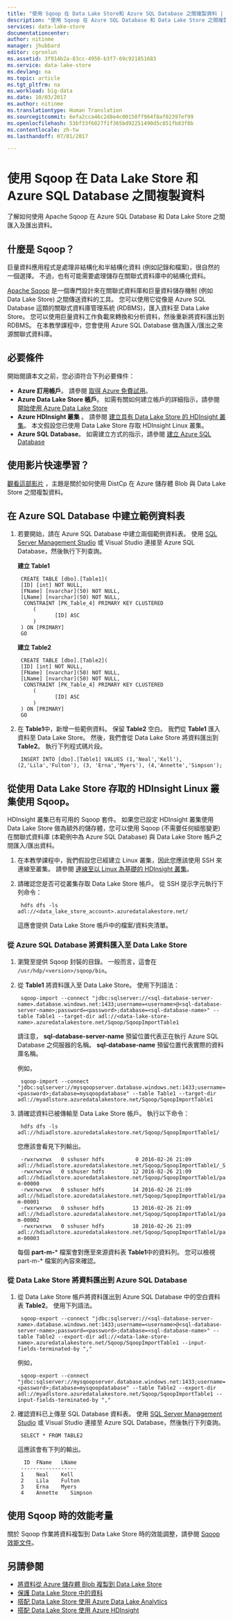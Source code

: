 ```yaml
---
title: "使用 Sqoop 在 Data Lake Store和 Azure SQL Database 之間複製資料 | Microsoft Docs"
description: "使用 Sqoop 在 Azure SQL Database 和 Data Lake Store 之間複製資料"
services: data-lake-store
documentationcenter: 
author: nitinme
manager: jhubbard
editor: cgronlun
ms.assetid: 3f914b2a-83cc-4950-b3f7-69c921851683
ms.service: data-lake-store
ms.devlang: na
ms.topic: article
ms.tgt_pltfrm: na
ms.workload: big-data
ms.date: 10/03/2017
ms.author: nitinme
ms.translationtype: Human Translation
ms.sourcegitcommit: 6efa2cca46c2d8e4c00150ff964f8af02397ef99
ms.openlocfilehash: 53bf33f6027f1f365bd92251490d5c851fb83f8b
ms.contentlocale: zh-tw
ms.lasthandoff: 07/01/2017

---
```

# <a name="copy-data-between-data-lake-store-and-azure-sql-database-using-sqoop"></a>使用 Sqoop 在 Data Lake Store 和 Azure SQL Database 之間複製資料
了解如何使用 Apache Sqoop 在 Azure SQL Database 和 Data Lake Store 之間匯入及匯出資料。

## <a name="what-is-sqoop"></a>什麼是 Sqoop？
巨量資料應用程式是處理非結構化和半結構化資料 (例如記錄和檔案)，很自然的一個選擇。 不過，也有可能需要處理儲存在關聯式資料庫中的結構化資料。

[Apache Sqoop](https://sqoop.apache.org/docs/1.4.4/SqoopUserGuide.html) 是一個專門設計來在關聯式資料庫和巨量資料儲存機制 (例如 Data Lake Store) 之間傳送資料的工具。 您可以使用它從像是 Azure SQL Database 這類的關聯式資料庫管理系統 (RDBMS)，匯入資料至 Data Lake Store。 您可以使用巨量資料工作負載來轉換和分析資料，然後重新將資料匯出到 RDBMS。 在本教學課程中，您會使用 Azure SQL Database 做為匯入/匯出之來源關聯式資料庫。

## <a name="prerequisites"></a>必要條件
開始閱讀本文之前，您必須符合下列必要條件：

* **Azure 訂用帳戶**。 請參閱 [取得 Azure 免費試用](https://azure.microsoft.com/pricing/free-trial/)。
* **Azure Data Lake Store 帳戶**。 如需有關如何建立帳戶的詳細指示，請參閱 [開始使用 Azure Data Lake Store](data-lake-store-get-started-portal.md)
* **Azure HDInsight 叢集** 。 請參閱 [建立具有 Data Lake Store 的 HDInsight 叢集](data-lake-store-hdinsight-hadoop-use-portal.md)。 本文假設您已使用 Data Lake Store 存取 HDInsight Linux 叢集。
* **Azure SQL Database**。 如需建立方式的指示，請參閱 [建立 Azure SQL Database](../sql-database/sql-database-get-started.md)

## <a name="do-you-learn-fast-with-videos"></a>使用影片快速學習？
[觀看這部影片](https://mix.office.com/watch/1butcdjxmu114) ，主題是關於如何使用 DistCp 在 Azure 儲存體 Blob 與 Data Lake Store 之間複製資料。

## <a name="create-sample-tables-in-the-azure-sql-database"></a>在 Azure SQL Database 中建立範例資料表
1. 若要開始，請在 Azure SQL Database 中建立兩個範例資料表。 使用 [SQL Server Management Studio](../sql-database/sql-database-connect-query-ssms.md) 或 Visual Studio 連接至 Azure SQL Database，然後執行下列查詢。

    **建立 Table1**

        CREATE TABLE [dbo].[Table1](
        [ID] [int] NOT NULL,
        [FName] [nvarchar](50) NOT NULL,
        [LName] [nvarchar](50) NOT NULL,
         CONSTRAINT [PK_Table_4] PRIMARY KEY CLUSTERED
            (
                   [ID] ASC
            )
        ) ON [PRIMARY]
        GO

    **建立 Table2**

        CREATE TABLE [dbo].[Table2](
        [ID] [int] NOT NULL,
        [FName] [nvarchar](50) NOT NULL,
        [LName] [nvarchar](50) NOT NULL,
         CONSTRAINT [PK_Table_4] PRIMARY KEY CLUSTERED
            (
                   [ID] ASC
            )
        ) ON [PRIMARY]
        GO
2. 在 **Table1**中，新增一些範例資料。 保留 **Table2** 空白。 我們從 **Table1** 匯入資料至 Data Lake Store。 然後，我們會從 Data Lake Store 將資料匯出到 **Table2**。 執行下列程式碼片段。

        INSERT INTO [dbo].[Table1] VALUES (1,'Neal','Kell'), (2,'Lila','Fulton'), (3, 'Erna','Myers'), (4,'Annette','Simpson');


## <a name="use-sqoop-from-an-hdinsight-cluster-with-access-to-data-lake-store"></a>從使用 Data Lake Store 存取的 HDInsight Linux 叢集使用 Sqoop。
HDInsight 叢集已有可用的 Sqoop 套件。 如果您已設定 HDInsight 叢集使用 Data Lake Store 做為額外的儲存體，您可以使用 Sqoop (不需要任何組態變更) 在關聯式資料庫 (本範例中為 Azure SQL Database) 與 Data Lake Store 帳戶之間匯入/匯出資料。

1. 在本教學課程中，我們假設您已經建立 Linux 叢集，因此您應該使用 SSH 來連線至叢集。 請參閱 [連線至以 Linux 為基礎的 HDInsight 叢集](../hdinsight/hdinsight-hadoop-linux-use-ssh-unix.md)。
2. 請確認您是否可從叢集存取 Data Lake Store 帳戶。 從 SSH 提示字元執行下列命令：

        hdfs dfs -ls adl://<data_lake_store_account>.azuredatalakestore.net/

    這應會提供 Data Lake Store 帳戶中的檔案/資料夾清單。

### <a name="import-data-from-azure-sql-database-into-data-lake-store"></a>從 Azure SQL Database 將資料匯入至 Data Lake Store
1. 瀏覽至提供 Sqoop 封裝的目錄。 一般而言，這會在 `/usr/hdp/<version>/sqoop/bin`。
2. 從 **Table1** 將資料匯入至 Data Lake Store。 使用下列語法：

        sqoop-import --connect "jdbc:sqlserver://<sql-database-server-name>.database.windows.net:1433;username=<username>@<sql-database-server-name>;password=<password>;database=<sql-database-name>" --table Table1 --target-dir adl://<data-lake-store-name>.azuredatalakestore.net/Sqoop/SqoopImportTable1

    請注意， **sql-database-server-name** 預留位置代表正在執行 Azure SQL Database 之伺服器的名稱。 **sql-database-name** 預留位置代表實際的資料庫名稱。

    例如，


        sqoop-import --connect "jdbc:sqlserver://mysqoopserver.database.windows.net:1433;username=nitinme@mysqoopserver;password=<password>;database=mysqoopdatabase" --table Table1 --target-dir adl://myadlstore.azuredatalakestore.net/Sqoop/SqoopImportTable1

1. 請確認資料已被傳輸至 Data Lake Store 帳戶。 執行以下命令：

        hdfs dfs -ls adl://hdiadlstore.azuredatalakestore.net/Sqoop/SqoopImportTable1/

    您應該會看見下列輸出。


        -rwxrwxrwx   0 sshuser hdfs          0 2016-02-26 21:09 adl://hdiadlstore.azuredatalakestore.net/Sqoop/SqoopImportTable1/_SUCCESS
        -rwxrwxrwx   0 sshuser hdfs         12 2016-02-26 21:09 adl://hdiadlstore.azuredatalakestore.net/Sqoop/SqoopImportTable1/part-m-00000
        -rwxrwxrwx   0 sshuser hdfs         14 2016-02-26 21:09 adl://hdiadlstore.azuredatalakestore.net/Sqoop/SqoopImportTable1/part-m-00001
        -rwxrwxrwx   0 sshuser hdfs         13 2016-02-26 21:09 adl://hdiadlstore.azuredatalakestore.net/Sqoop/SqoopImportTable1/part-m-00002
        -rwxrwxrwx   0 sshuser hdfs         18 2016-02-26 21:09 adl://hdiadlstore.azuredatalakestore.net/Sqoop/SqoopImportTable1/part-m-00003

    每個 **part-m-*** 檔案會對應至來源資料表 **Table1**中的資料列。 您可以檢視 part-m-* 檔案的內容來確認。


### <a name="export-data-from-data-lake-store-into-azure-sql-database"></a>從 Data Lake Store 將資料匯出到 Azure SQL Database
1. 從 Data Lake Store 帳戶將資料匯出到 Azure SQL Database 中的空白資料表 **Table2**。 使用下列語法。

        sqoop-export --connect "jdbc:sqlserver://<sql-database-server-name>.database.windows.net:1433;username=<username>@<sql-database-server-name>;password=<password>;database=<sql-database-name>" --table Table2 --export-dir adl://<data-lake-store-name>.azuredatalakestore.net/Sqoop/SqoopImportTable1 --input-fields-terminated-by ","

    例如，


        sqoop-export --connect "jdbc:sqlserver://mysqoopserver.database.windows.net:1433;username=nitinme@mysqoopserver;password=<password>;database=mysqoopdatabase" --table Table2 --export-dir adl://myadlstore.azuredatalakestore.net/Sqoop/SqoopImportTable1 --input-fields-terminated-by ","

1. 確認資料已上傳至 SQL Database 資料表。 使用 [SQL Server Management Studio](../sql-database/sql-database-connect-query-ssms.md) 或 Visual Studio 連接至 Azure SQL Database，然後執行下列查詢。

        SELECT * FROM TABLE2

    這應該會有下列的輸出。

         ID  FName   LName
        ------------------
        1    Neal    Kell
        2    Lila    Fulton
        3    Erna    Myers
        4    Annette    Simpson

## <a name="performance-considerations-while-using-sqoop"></a>使用 Sqoop 時的效能考量

關於 Sqoop 作業將資料複製到 Data Lake Store 時的效能調整，請參閱 [Sqoop 效能文件](https://blogs.msdn.microsoft.com/bigdatasupport/2015/02/17/sqoop-job-performance-tuning-in-hdinsight-hadoop/)。

## <a name="see-also"></a>另請參閱
* [將資料從 Azure 儲存體 Blob 複製到 Data Lake Store](data-lake-store-copy-data-azure-storage-blob.md)
* [保護 Data Lake Store 中的資料](data-lake-store-secure-data.md)
* [搭配 Data Lake Store 使用 Azure Data Lake Analytics](../data-lake-analytics/data-lake-analytics-get-started-portal.md)
* [搭配 Data Lake Store 使用 Azure HDInsight](data-lake-store-hdinsight-hadoop-use-portal.md)

